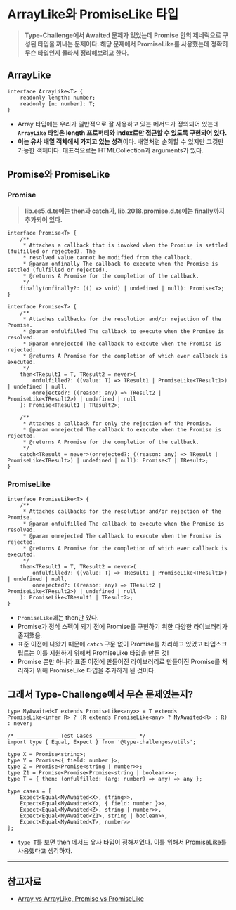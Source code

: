 # ArrayLike와 PromiseLike 타입

> **Type-Challenge에서 Awaited 문제가 있었는데 Promise 안의 제네릭으로 구성된 타입을 꺼내는 문제이다. 해당 문제에서 PromiseLike를 사용했는데 정확히 무슨 타입인지 몰라서 정리해보려고 한다.**

## ArrayLike

```tsx
interface ArrayLike<T> {
    readonly length: number;
    readonly [n: number]: T;
}
```

-   Array 타입에는 우리가 일반적으로 잘 사용하고 있는 메서드가 정의되어 있는데 **`ArrayLike` 타입은 length 프로퍼티와 index로만 접근할 수 있도록 구현되어 있다.**
-   **이는 유사 배열 객체에서 가지고 있는 성격**이다. 배열처럼 순회할 수 있지만 그것만 가능한 객체이다. 대표적으로는 HTMLCollection과 arguments가 있다.

## Promise와 PromiseLike

### Promise

> **lib.es5.d.ts에는 then과 catch가, lib.2018.promise.d.ts에는 finally까지 추가되어 있다.**

```tsx
interface Promise<T> {
    /**
     * Attaches a callback that is invoked when the Promise is settled (fulfilled or rejected). The
     * resolved value cannot be modified from the callback.
     * @param onfinally The callback to execute when the Promise is settled (fulfilled or rejected).
     * @returns A Promise for the completion of the callback.
     */
    finally(onfinally?: (() => void) | undefined | null): Promise<T>;
}

interface Promise<T> {
    /**
     * Attaches callbacks for the resolution and/or rejection of the Promise.
     * @param onfulfilled The callback to execute when the Promise is resolved.
     * @param onrejected The callback to execute when the Promise is rejected.
     * @returns A Promise for the completion of which ever callback is executed.
     */
    then<TResult1 = T, TResult2 = never>(
        onfulfilled?: ((value: T) => TResult1 | PromiseLike<TResult1>) | undefined | null,
        onrejected?: ((reason: any) => TResult2 | PromiseLike<TResult2>) | undefined | null
    ): Promise<TResult1 | TResult2>;

    /**
     * Attaches a callback for only the rejection of the Promise.
     * @param onrejected The callback to execute when the Promise is rejected.
     * @returns A Promise for the completion of the callback.
     */
    catch<TResult = never>(onrejected?: ((reason: any) => TResult | PromiseLike<TResult>) | undefined | null): Promise<T | TResult>;
}
```

### PromiseLike

```tsx
interface PromiseLike<T> {
    /**
     * Attaches callbacks for the resolution and/or rejection of the Promise.
     * @param onfulfilled The callback to execute when the Promise is resolved.
     * @param onrejected The callback to execute when the Promise is rejected.
     * @returns A Promise for the completion of which ever callback is executed.
     */
    then<TResult1 = T, TResult2 = never>(
        onfulfilled?: ((value: T) => TResult1 | PromiseLike<TResult1>) | undefined | null,
        onrejected?: ((reason: any) => TResult2 | PromiseLike<TResult2>) | undefined | null
    ): PromiseLike<TResult1 | TResult2>;
}
```

-   `PromiseLike`에는 then만 있다.
-   Promise가 정식 스펙이 되기 전에 Promise를 구현하기 위한 다양한 라이브러리가 존재했음.
-   표준 이전에 나왔기 때문에 `catch` 구문 없이 Promise를 처리하고 있었고 타입스크립트는 이를 지원하기 위해서 PromiseLike 타입을 만든 것!
-   Promise 뿐만 아니라 표준 이전에 만들어진 라이브러리로 만들어진 Promise를 처리하기 위해 PromiseLike 타입을 추가하게 된 것이다.

## 그래서 Type-Challenge에서 무슨 문제였는지?

```tsx
type MyAwaited<T extends PromiseLike<any>> = T extends PromiseLike<infer R> ? (R extends PromiseLike<any> ? MyAwaited<R> : R) : never;

/* _____________ Test Cases _____________ */
import type { Equal, Expect } from '@type-challenges/utils';

type X = Promise<string>;
type Y = Promise<{ field: number }>;
type Z = Promise<Promise<string | number>>;
type Z1 = Promise<Promise<Promise<string | boolean>>>;
type T = { then: (onfulfilled: (arg: number) => any) => any };

type cases = [
    Expect<Equal<MyAwaited<X>, string>>,
    Expect<Equal<MyAwaited<Y>, { field: number }>>,
    Expect<Equal<MyAwaited<Z>, string | number>>,
    Expect<Equal<MyAwaited<Z1>, string | boolean>>,
    Expect<Equal<MyAwaited<T>, number>>
];
```

-   `type T`를 보면 then 메서드 유사 타입이 정해져있다. 이를 위해서 PromiseLike를 사용했다고 생각하자.

---

## 참고자료

-   [Array vs ArrayLike, Promise vs PromiseLike](https://yceffort.kr/2021/11/array-arraylike-promise-promiselike)
